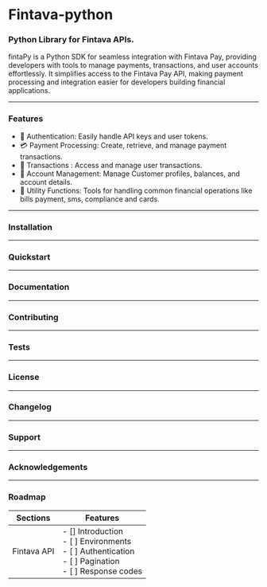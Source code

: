 # Fintava-python

### Python Library for Fintava APIs.

fintaPy is a Python SDK for seamless integration with Fintava Pay, providing developers with tools to manage payments, transactions, and user accounts effortlessly. It simplifies access to the Fintava Pay API, making payment processing and integration easier for developers building financial applications.

---

### Features
- 🔐 Authentication: Easily handle API keys and user tokens.
- 💳 Payment Processing: Create, retrieve, and manage payment transactions.
- 📜 Transactions : Access and manage user transactions.
- 🧾 Account Management: Manage Customer profiles, balances, and account details.
- 🔧 Utility Functions: Tools for handling common financial operations like bills payment, sms, compliance and cards.

---
### Installation

---
### Quickstart
---
### Documentation
---
### Contributing
---
### Tests
---
### License
---
### Changelog
---
### Support
---
### Acknowledgements
---
### Roadmap
| Sections | Features |
| ---------| ---------|
| Fintava API | - [] Introduction <br> - [ ] Environments <br> - [ ] Authentication <br> - [ ] Pagination <br> - [ ] Response codes|
